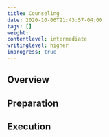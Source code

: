 ```yaml
---
title: Counseling
date: 2020-10-06T21:43:57-04:00
tags: []
weight: 
contentlevel: intermediate
writinglevel: higher
inprogress: true
---
```


## Overview

## Preparation

## Execution
